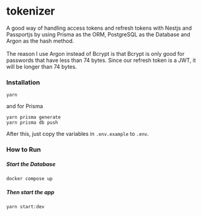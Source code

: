 # tokenizer

A good way of handling access tokens and refresh tokens with Nestjs and Passportjs by using Prisma as the ORM, PostgreSQL
as the Database and Argon as the hash method.\
<br />
The reason I use Argon instead of Bcrypt is that Bcrypt is only good for passwords that have less than 74 bytes. Since our refresh token is a JWT, it will be longer than 74 bytes.

### Installation

```
yarn
```

and for Prisma

```
yarn prisma generate
yarn prisma db push
```

After this, just copy the variables in `.env.example` to `.env`.

### How to Run

##### Start the Database

```
docker compose up
```

##### Then start the app

```
yarn start:dev
```
